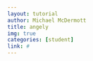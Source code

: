 ```yaml
---
layout: tutorial
author: Michael McDermott
title: angely
img: true
categories: [student]
link: #
---
```

